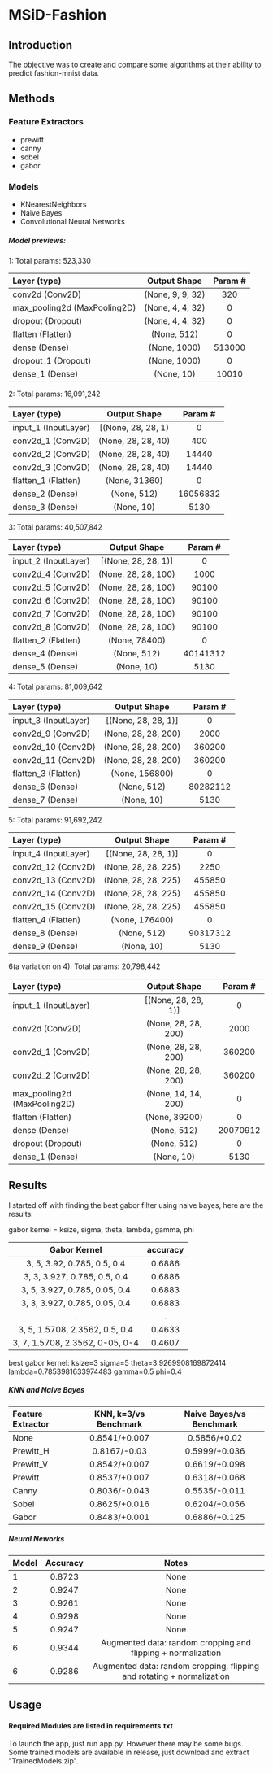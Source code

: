 # MSiD-Fashion

## Introduction
The objective was to create and compare some algorithms at their ability to predict fashion-mnist data.

## Methods

### Feature Extractors
- prewitt
- canny
- sobel
- gabor


### Models
- KNearestNeighbors
- Naive Bayes
- Convolutional Neural Networks
##### Model previews:
1: Total params: 523,330

Layer (type) |  Output Shape   |  Param #
:------------- | :-------------:| :-------------:
conv2d (Conv2D) | (None, 9, 9, 32) | 320
max_pooling2d (MaxPooling2D) | (None, 4, 4, 32) | 0
dropout (Dropout) | (None, 4, 4, 32) | 0
flatten (Flatten) | (None, 512) | 0
dense (Dense) | (None, 1000) | 513000
dropout_1 (Dropout) | (None, 1000) | 0 
dense_1 (Dense) | (None, 10) | 10010 

2: Total params: 16,091,242

Layer (type) |  Output Shape   |  Param #
:------------- | :-------------:| :-------------:
input_1 (InputLayer) | [(None, 28, 28, 1) | 0
conv2d_1 (Conv2D) | (None, 28, 28, 40) | 400
conv2d_2 (Conv2D) | (None, 28, 28, 40) | 14440
conv2d_3 (Conv2D) | (None, 28, 28, 40) | 14440
flatten_1 (Flatten) | (None, 31360) | 0
dense_2 (Dense) | (None, 512) | 16056832
dense_3 (Dense) | (None, 10) | 5130

3: Total params: 40,507,842

Layer (type) |  Output Shape   |  Param #
:------------- | :-------------:| :-------------:
input_2 (InputLayer) | [(None, 28, 28, 1)] | 0
conv2d_4 (Conv2D) | (None, 28, 28, 100) | 1000  
conv2d_5 (Conv2D) | (None, 28, 28, 100) | 90100 
conv2d_6 (Conv2D) | (None, 28, 28, 100) | 90100 
conv2d_7 (Conv2D) | (None, 28, 28, 100) | 90100 
conv2d_8 (Conv2D) | (None, 28, 28, 100) | 90100 
flatten_2 (Flatten) | (None, 78400) | 0  
dense_4 (Dense) | (None, 512) | 40141312
dense_5 (Dense) | (None, 10) | 5130

4:  Total params: 81,009,642

Layer (type) |  Output Shape   |  Param #
:------------- | :-------------:| :-------------:
input_3 (InputLayer) | [(None, 28, 28, 1)] | 0         
conv2d_9 (Conv2D) | (None, 28, 28, 200) | 2000      
conv2d_10 (Conv2D) | (None, 28, 28, 200) | 360200    
conv2d_11 (Conv2D) | (None, 28, 28, 200) | 360200    
flatten_3 (Flatten) | (None, 156800) | 0         
dense_6 (Dense) | (None, 512) | 80282112  
dense_7 (Dense) | (None, 10) | 5130 

5: Total params: 91,692,242

Layer (type) |  Output Shape   |  Param #
:------------- | :-------------:| :-------------:
input_4 (InputLayer)| [(None, 28, 28, 1)]| 0         
conv2d_12 (Conv2D)| (None, 28, 28, 225)| 2250      
conv2d_13 (Conv2D)| (None, 28, 28, 225)| 455850    
conv2d_14 (Conv2D)| (None, 28, 28, 225)| 455850    
conv2d_15 (Conv2D)| (None, 28, 28, 225)| 455850    
flatten_4 (Flatten)| (None, 176400)| 0         
dense_8 (Dense)| (None, 512)| 90317312  
dense_9 (Dense)| (None, 10)| 5130

6(a variation on 4): Total params: 20,798,442

Layer (type) |  Output Shape   |  Param #
:------------- | :-------------:| :-------------:
input_1 (InputLayer) | [(None, 28, 28, 1)] | 0
conv2d (Conv2D) | (None, 28, 28, 200) | 2000
conv2d_1 (Conv2D) | (None, 28, 28, 200) | 360200
conv2d_2 (Conv2D) | (None, 28, 28, 200) | 360200
max_pooling2d (MaxPooling2D) | (None, 14, 14, 200) | 0
flatten (Flatten) | (None, 39200) | 0
dense (Dense) | (None, 512) | 20070912
dropout (Dropout) | (None, 512) | 0
dense_1 (Dense) | (None, 10) | 5130

## Results
I started off with finding the best gabor filter using naive bayes, here are the results:

gabor kernel = ksize, sigma, theta, lambda, gamma, phi

Gabor Kernel | accuracy 
:-------------:| :-------------:
3, 5, 3.92, 0.785, 0.5, 0.4 | 0.6886 
3, 3, 3.927, 0.785, 0.5, 0.4 | 0.6886
3, 5, 3.927, 0.785, 0.05, 0.4 | 0.6883
3, 3, 3.927, 0.785, 0.05, 0.4 | 0.6883
. | .
3, 5, 1.5708, 2.3562, 0.5, 0.4 | 0.4633 
3, 7, 1.5708, 2.3562, 0-05, 0-4 | 0.4607

best gabor kernel:  ksize=3 sigma=5 theta=3.9269908169872414 lambda=0.7853981633974483 gamma=0.5 phi=0.4

##### KNN and Naive Bayes

Feature Extractor | KNN, k=3/vs Benchmark | Naive Bayes/vs Benchmark
:------------- | :-------------:| :-------------:
None |  0.8541/+0.007 | 0.5856/+0.02
Prewitt_H | 0.8167/-0.03 | 0.5999/+0.036
Prewitt_V | 0.8542/+0.007 | 0.6619/+0.098
Prewitt | 0.8537/+0.007 | 0.6318/+0.068
Canny | 0.8036/-0.043 | 0.5535/-0.011
Sobel | 0.8625/+0.016 | 0.6204/+0.056
Gabor | 0.8483/+0.001 | 0.6886/+0.125

##### Neural Neworks 

Model | Accuracy | Notes
:------------- | :-------------: | :-------------:
1 | 0.8723 | None
2 | 0.9247 | None
3 | 0.9261 | None
4 | 0.9298 | None
5 | 0.9247 | None
6 | 0.9344 | Augmented data: random cropping and flipping + normalization
6 | 0.9286 | Augmented data: random cropping, flipping and rotating + normalization

## Usage
#### Required Modules are listed in requirements.txt

To launch the app, just run app.py. However there may be some bugs. 
Some trained models are available in release, just download and extract "TrainedModels.zip".

